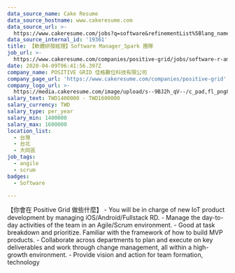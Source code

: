 ```yaml
---
data_source_name: Cake Resume
data_source_hostname: www.cakeresume.com
data_source_url: >-
  https://www.cakeresume.com/jobs?q=software&refinementList%5Blang_name%5D%5B0%5D=English&refinementList%5Bsalary_type%5D=per_year&range%5Bsalary_range%5D%5Bmin%5D=1000000&page=2
data_source_internal_id: '19361'
title: 【軟體研發經理】Software Manager_Spark 團隊
job_url: >-
  https://www.cakeresume.com/companies/positive-grid/jobs/software-r-amp-d-manager-software-manager
date: 2020-04-09T06:41:56.397Z
company_name: POSITIVE GRID 佳格數位科技有限公司
company_page_url: 'https://www.cakeresume.com/companies/positive-grid'
company_logo_url: >-
  https://media.cakeresume.com/image/upload/s--9BJ2h_qV--/c_pad,fl_png8,h_200,w_200/v1583484511/aazlobfe4d28gg2aty2r.png
salary_text: TWD1400000 - TWD1600000
salary_currency: TWD
salary_type: per_year
salary_min: 1400000
salary_max: 1600000
location_list:
  - 台灣
  - 台北
  - 大同區
job_tags:
  - angile
  - scrum
badges:
  - Software

---
```


【你會在 Positive Grid 做些什麼】 - You will be in charge of new IoT product development by managing iOS/Android/Fullstack RD. - Manage the day-to-day activities of the team in an Agile/Scrum environment. - Good at task breakdown and prioritize. Familiar with the framework of how to build MVP products. - Collaborate across departments to plan and execute on key deliverables and work through change management, all within a high-growth environment. - Provide vision and action for team formation, technology